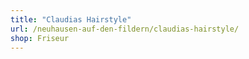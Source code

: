 ```yaml
---
title: "Claudias Hairstyle"
url: /neuhausen-auf-den-fildern/claudias-hairstyle/
shop: Friseur
---
```

